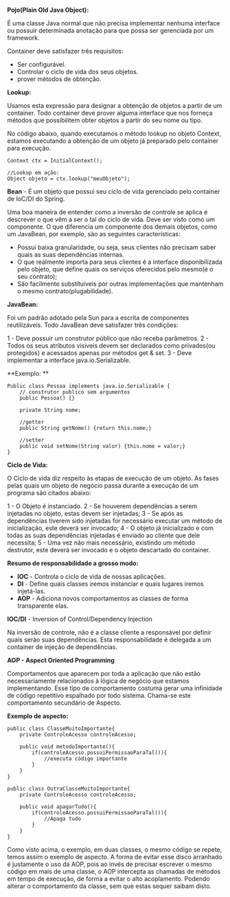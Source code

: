 **Pojo(Plain Old Java Object):** 

É uma classe Java normal que não precisa implementar nenhuma interface ou possuir determinada anotação para que possa ser gerenciada por um framework.

Container deve satisfazer três requisitos: 

- Ser configurável.
- Controlar o ciclo de vida dos seus objetos.
- prover métodos de obtenção.

**Lookup:**

Usamos esta expressão para designar a obtenção de objetos a partir de um container.
Todo container deve prover alguma interface que nos forneça métodos que possibilitem obter objetos a partir do seu nome ou tipo.

No código abaixo, quando executamos o método lookup no objeto Context, estamos executando a obtenção de um objeto já preparado pelo container para execução.

	Context ctx = InitialContext();

	//Lookup em ação:
	Object objeto = ctx.lookup("meuObjeto");



**Bean** - É um objeto que possui seu ciclo de vida gerenciado pelo container de IoC/DI do Spring.

Uma boa maneira de entender como a inversão de controle se aplica é descrever o que vêm a ser o tal do ciclo de vida. Deve ser visto como um componente. O que diferencia um componente dos demais objetos, como um JavaBean, por exemplo, são as seguintes características:

- Possui baixa granularidade, ou seja, seus clientes não precisam saber quais as suas dependências internas.
- O que realmente importa para seus clientes é a interface disponibilizada pelo objeto, que define quais os serviços oferecidos pelo mesmo(é o seu contrato);
- São facilmente substituíveis por outras implementações que mantenham o mesmo contrato(plugabilidade).

**JavaBean:**

Foi um padrão adotado pela Sun para a escrita de componentes reutilizáveis. Todo JavaBean deve satisfazer três condições:

1 - Deve possuir um construtor público que não receba parâmetros.
2 - Todos os seus atributos visíveis devem ser declarados como privados(ou protegidos) e acessados apenas por métodos get & set.
3 - Deve implementar a interface java.io.Serializable.

**Exemplo: **

	Public class Pessoa implements java.io.Serializable {
		// construtor publico sem argumentos
		public Pessoa() {}

		private String nome;

		//getter
		public String getNome() {return this.nome;}

		//setter
		public void setNome(String valor) {this.nome = valor;}
	}


**Ciclo de Vida:**

O Ciclo de vida diz respeito às etapas de execução de um objeto. As fases pelas quais um objeto de negócio passa durante a execução de um programa são citados abaixo:

1 - O Objeto é instanciado.
2 - Se houverem dependências a serem injetadas no objeto, estas devem ser injetadas;
3 - Se após as dependências tiverem sido injetadas for necessário executar um método de inicialização, este deverá ser invocado;
4 - O objeto já inicializado e com todas as suas dependências injetadas é enviado ao cliente que dele necessita;
5 - Uma vez não mais necessário, existindo um método destrutor, este deverá ser invocado e o objeto descartado do container.

**Resumo de responsabilidade a grosso modo:**
	
- **IOC** - Controla o ciclo de vida de nossas aplicações.
- **DI** - Define quais classes iremos instanciar e quais lugares iremos injetá-las.
- **AOP** - Adiciona novos comportamentos as classes de forma transparente elas.

**IOC/DI** - Inversion of Control/Dependency Injection

Na inversão de controle, não é a classe cliente a responsável por definir quais serão suas dependências.
Esta responsabilidade é delegada a um container de injeção de dependências.

**AOP - Aspect Oriented Programming**

Comportamentos que aparecem por toda a aplicação que não estão necessariamente relacionados à lógica de negócio
que estamos implementando. Esse tipo de comportamento costuma gerar uma infinidade de código repetitivo espalhado por todo sistema. Chama-se este comportamento secundário de Aspecto.

**Exemplo de aspecto:**

	public class ClasseMuitoImportante{
		private ControleAcesso controleAcesso;

		public void metodoImportante(){
			if(controleAcesso.possuiPermissaoParaTal()){
				//executa código importante
			}
		} 
	}

	public class OutraClasseMuitoImportante{
		private ControleAcesso controleAcesso;

		public void apagarTudo(){
			if(controleAcesso.possuiPermissaoParaTal()){
				//Apaga tudo
			}
		} 
	}

Como visto acima, o exemplo, em duas classes, o mesmo código se repete, temos assim o exemplo de aspecto.
A forma de evitar esse disco arranhado é justamente o uso da AOP, pois ao invés de precisar escrever
o mesmo código em mais de uma classe, o AOP intercepta as chamadas de métodos em tempo de execução, de forma a evitar o alto acoplamento. Podendo alterar o comportamento da classe, sem que estas sequer saibam disto.
